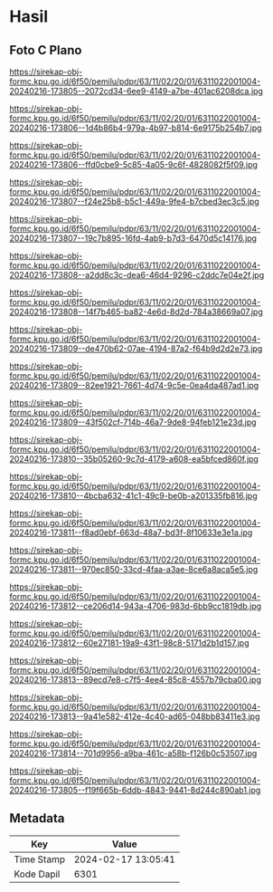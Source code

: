 # Hasil

## Foto C Plano

https://sirekap-obj-formc.kpu.go.id/6f50/pemilu/pdpr/63/11/02/20/01/6311022001004-20240216-173805--2072cd34-6ee9-4149-a7be-401ac6208dca.jpg

https://sirekap-obj-formc.kpu.go.id/6f50/pemilu/pdpr/63/11/02/20/01/6311022001004-20240216-173806--1d4b86b4-979a-4b97-b814-6e9175b254b7.jpg

https://sirekap-obj-formc.kpu.go.id/6f50/pemilu/pdpr/63/11/02/20/01/6311022001004-20240216-173806--ffd0cbe9-5c85-4a05-9c6f-4828082f5f09.jpg

https://sirekap-obj-formc.kpu.go.id/6f50/pemilu/pdpr/63/11/02/20/01/6311022001004-20240216-173807--f24e25b8-b5c1-449a-9fe4-b7cbed3ec3c5.jpg

https://sirekap-obj-formc.kpu.go.id/6f50/pemilu/pdpr/63/11/02/20/01/6311022001004-20240216-173807--19c7b895-16fd-4ab9-b7d3-6470d5c14176.jpg

https://sirekap-obj-formc.kpu.go.id/6f50/pemilu/pdpr/63/11/02/20/01/6311022001004-20240216-173808--a2dd8c3c-dea6-46d4-9296-c2ddc7e04e2f.jpg

https://sirekap-obj-formc.kpu.go.id/6f50/pemilu/pdpr/63/11/02/20/01/6311022001004-20240216-173808--14f7b465-ba82-4e6d-8d2d-784a38669a07.jpg

https://sirekap-obj-formc.kpu.go.id/6f50/pemilu/pdpr/63/11/02/20/01/6311022001004-20240216-173809--de470b62-07ae-4194-87a2-f64b9d2d2e73.jpg

https://sirekap-obj-formc.kpu.go.id/6f50/pemilu/pdpr/63/11/02/20/01/6311022001004-20240216-173809--82ee1921-7661-4d74-9c5e-0ea4da487ad1.jpg

https://sirekap-obj-formc.kpu.go.id/6f50/pemilu/pdpr/63/11/02/20/01/6311022001004-20240216-173809--43f502cf-714b-46a7-9de8-94feb121e23d.jpg

https://sirekap-obj-formc.kpu.go.id/6f50/pemilu/pdpr/63/11/02/20/01/6311022001004-20240216-173810--35b05260-9c7d-4179-a608-ea5bfced860f.jpg

https://sirekap-obj-formc.kpu.go.id/6f50/pemilu/pdpr/63/11/02/20/01/6311022001004-20240216-173810--4bcba632-41c1-49c9-be0b-a201335fb816.jpg

https://sirekap-obj-formc.kpu.go.id/6f50/pemilu/pdpr/63/11/02/20/01/6311022001004-20240216-173811--f8ad0ebf-663d-48a7-bd3f-8f10633e3e1a.jpg

https://sirekap-obj-formc.kpu.go.id/6f50/pemilu/pdpr/63/11/02/20/01/6311022001004-20240216-173811--970ec850-33cd-4faa-a3ae-8ce6a8aca5e5.jpg

https://sirekap-obj-formc.kpu.go.id/6f50/pemilu/pdpr/63/11/02/20/01/6311022001004-20240216-173812--ce206d14-943a-4706-983d-6bb9cc1819db.jpg

https://sirekap-obj-formc.kpu.go.id/6f50/pemilu/pdpr/63/11/02/20/01/6311022001004-20240216-173812--60e27181-19a9-43f1-98c8-5171d2b1d157.jpg

https://sirekap-obj-formc.kpu.go.id/6f50/pemilu/pdpr/63/11/02/20/01/6311022001004-20240216-173813--89ecd7e8-c7f5-4ee4-85c8-4557b79cba00.jpg

https://sirekap-obj-formc.kpu.go.id/6f50/pemilu/pdpr/63/11/02/20/01/6311022001004-20240216-173813--9a41e582-412e-4c40-ad65-048bb83411e3.jpg

https://sirekap-obj-formc.kpu.go.id/6f50/pemilu/pdpr/63/11/02/20/01/6311022001004-20240216-173814--701d9956-a9ba-461c-a58b-f126b0c53507.jpg

https://sirekap-obj-formc.kpu.go.id/6f50/pemilu/pdpr/63/11/02/20/01/6311022001004-20240216-173805--f19f665b-6ddb-4843-9441-8d244c890ab1.jpg


## Metadata

| Key        | Value               |
| ---------- | ------------------- |
| Time Stamp | 2024-02-17 13:05:41 |
| Kode Dapil | 6301                |



